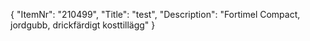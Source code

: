 {
  "ItemNr": "210499",
  "Title": "test",
  "Description": "Fortimel Compact, jordgubb, drickfärdigt kosttillägg"
}